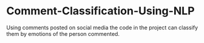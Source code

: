 # Comment-Classification-Using-NLP
Using comments posted on social media the code in the project can classify them by emotions of the person commented.
